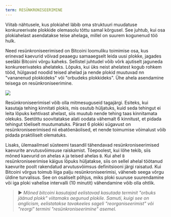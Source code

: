 ```yaml
---
term: RESÜNKRONISEERIMINE
---
```


Viitab nähtusele, kus plokiahel läbib oma struktuuri muudatuse konkureerivate plokkide olemasolu tõttu samal kõrgusel. See juhtub, kui osa plokiahelast asendatakse teise ahelaga, millel on suurem kogunenud töö hulk.

Need resünkroniseerimised on Bitcoini loomuliku toimimise osa, kus erinevad kaevurid võivad peaaegu samaaegselt leida uusi plokke, jagades seeläbi Bitcoini võrgu kaheks. Sellistel juhtudel võib võrk ajutiselt jaguneda konkureerivateks ahelateks. Lõpuks, kui üks neist ahelatest kogub rohkem tööd, hülgavad noodid teised ahelad ja nende plokid muutuvad nn "vananenud plokkideks" või "orbudeks plokkideks". Ühe ahela asendamine teisega on resünkroniseerimine.

![](../../dictionnaire/assets/9.png)

Resünkroniseerimisel võib olla mitmesuguseid tagajärgi. Esiteks, kui kasutaja tehing kinnitati plokis, mis osutub hüljatuks, kuid seda tehingut ei leita lõpuks kehtivast ahelast, siis muutub nende tehing taas kinnitamata olekuks. Seetõttu soovitatakse alati oodata vähemalt 6 kinnitust, et pidada tehingut tõeliselt muutumatuks. Pärast 6 plokki sügavust on resünkroniseerimised nii ebatõenäolised, et nende toimumise võimalust võib pidada praktiliselt olematuks.

Lisaks, ülemaailmsel süsteemi tasandil tähendavad resünkroniseerimised kaevurite arvutusvõimsuse raiskamist. Tõepoolest, kui lõhe tekib, siis mõned kaevurid on ahelas `A` ja teised ahelas `B`. Kui ahel `B` resünkroniseerimise käigus lõpuks hüljatakse, siis on sellel ahelal töötanud kaevurite poolt rakendatud arvutusvõimsus definitsiooni järgi raisatud. Kui Bitcoini võrgus toimub liiga palju resünkroniseerimisi, väheneb seega võrgu üldine turvalisus. See on osaliselt põhjus, miks ploki suuruse suurendamine või iga ploki vahelise intervalli (10 minutit) vähendamine võib olla ohtlik.

> ► *Mõned bitcoini kasutajad eelistavad kasutada terminit "orbuks jäänud plokk" viitamaks aegunud plokile. Samuti, kuigi see on anglicism, eelistatakse tavakeeles sageli "reorganiseerimist" või "reorgi" termini "resünkroniseerimine" asemel.*